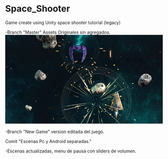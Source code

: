 # Space_Shooter
  Game create using Unity space shooter tutorial (legacy)
 
   -Branch "Master" Assets Originales sin agregados.
   ![space shooter tutorial](https://github.com/vicotux1/Space_Shooter/blob/master/Space_shooter_unity.jpg)
   
   -Branch "New Game" version editada del juego.
 
 Comit "Escenas Pc y Android separadas."
 
  -Escenas actualizadas, menu de pausa con sliders de volumen.
